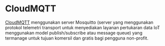 # CloudMQTT
[CloudMQTT](https://www.cloudmqtt.com/) menggunakan server Mosquitto (server yang menggunakan protokol telemetri transport untuk menyediakan layanan pertukaran data IoT menggunakan model publish/subscribe atau message queue) yang termanage untuk tujuan komersil dan gratis bagi pengguna non-profit.
